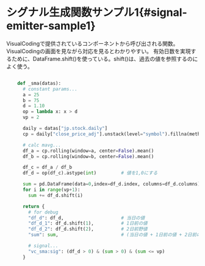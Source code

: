 # シグナル生成関数サンプル1{#signal-emitter-sample1}

VisualCodingで提供されているコンポーネントから呼び出される関数。VisualCodingの画面を見ながら対応を見るとわかりやすい。
有効日数を実現するために、DataFrame.shift()を使っている。shift()は、過去の値を参照するのによく使う。

```python

    def _sma(datas):
      # constant params...
      a = 25
      b = 75
      d = 1.10
      op = lambda x: x > d
      vp = 2

      daily = datas["jp.stock.daily"]
      cp = daily["close_price_adj"].unstack(level="symbol").fillna(method="ffill")

      # calc mavg...
      df_a = cp.rolling(window=a, center=False).mean()
      df_b = cp.rolling(window=b, center=False).mean()

      df_c = df_a / df_b
      df_d = op(df_c).astype(int)         # 値を1,0にする

      sum = pd.DataFrame(data=0,index=df_d.index, columns=df_d.columns)
      for i in range(vp+1):
        sum += df_d.shift(i)

      return {
        # for debug
        "df_d": df_d,                     # 当日の値
        "df_d_1": df_d.shift(1),          # 1日前の値
        "df_d_2": df_d.shift(2),          # 2日前野値
        "sum": sum,                       # (当日の値 + 1日前の値 + 2日前の値)

        # signal...
        "vc_sma:sig": (df_d > 0) & (sum > 0) & (sum <= vp)
      }
```
